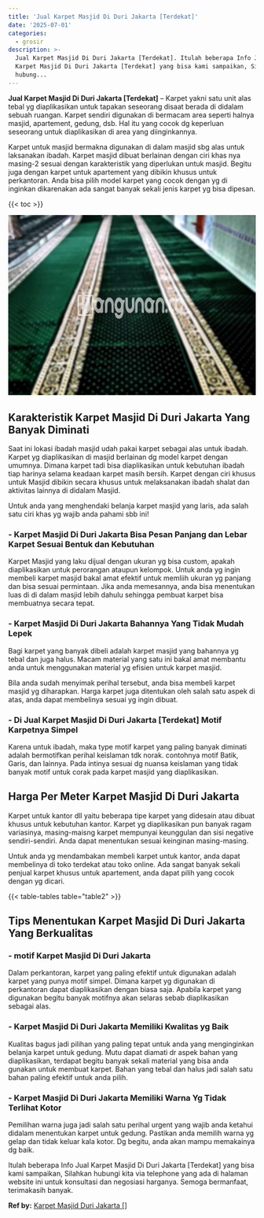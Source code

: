 ```yaml
---
title: 'Jual Karpet Masjid Di Duri Jakarta [Terdekat]'
date: '2025-07-01'
categories:
  - grosir
description: >-
  Jual Karpet Masjid Di Duri Jakarta [Terdekat]. Itulah beberapa Info Jual
  Karpet Masjid Di Duri Jakarta [Terdekat] yang bisa kami sampaikan, Silahkan
  hubung...
---
```


**Jual Karpet Masjid Di Duri Jakarta \[Terdekat\]** – Karpet yakni satu unit alas tebal yg diaplikasikan untuk tapakan seseorang disaat berada di didalam sebuah ruangan. Karpet sendiri digunakan di bermacam area seperti halnya masjid, apartement, gedung, dsb. Hal itu yang cocok dg keperluan seseorang untuk diaplikasikan di area yang diinginkannya.

Karpet untuk masjid bermakna digunakan di dalam masjid sbg alas untuk laksanakan ibadah. Karpet masjid dibuat berlainan dengan ciri khas nya masing-2 sesuai dengan karakteristik yang diperlukan untuk masjid. Begitu juga dengan karpet untuk apartement yang dibikin khusus untuk perkantoran. Anda bisa pilih model karpet yang cocok dengan yg di inginkan dikarenakan ada sangat banyak sekali jenis karpet yg bisa dipesan.

{{< toc >}}

![Jual Karpet Masjid Di Duri Jakarta [Terdekat]](/images/grosir-karpet-murah-54.png)

## Karakteristik Karpet Masjid Di Duri Jakarta Yang Banyak Diminati

Saat ini lokasi ibadah masjid udah pakai karpet sebagai alas untuk ibadah. Karpet yg diaplikasikan di masjid berlainan dg model karpet dengan umumnya. Dimana karpet tadi bisa diaplikasikan untuk kebutuhan ibadah tiap harinya selama keadaan karpet masih bersih. Karpet dengan ciri khusus untuk Masjid dibikin secara khusus untuk melaksanakan ibadah shalat dan aktivitas lainnya di didalam Masjid.

Untuk anda yang menghendaki belanja karpet masjid yang laris, ada salah satu ciri khas yg wajib anda pahami sbb ini!

### \- Karpet Masjid Di Duri Jakarta Bisa Pesan Panjang dan Lebar Karpet Sesuai Bentuk dan Kebutuhan

Karpet Masjid yang laku dijual dengan ukuran yg bisa custom, apakah diaplikasikan untuk perorangan ataupun kelompok. Untuk anda yg ingin membeli karpet masjid bakal amat efektif untuk memliih ukuran yg panjang dan bisa sesuai permintaan. Jika anda memesannya, anda bisa menentukan luas di di dalam masjid lebih dahulu sehingga pembuat karpet bisa membuatnya secara tepat.

### \- Karpet Masjid Di Duri Jakarta Bahannya Yang Tidak Mudah Lepek

Bagi karpet yang banyak dibeli adalah karpet masjid yang bahannya yg tebal dan juga halus. Macam material yang satu ini bakal amat membantu anda untuk menggunakan material yg efisien untuk karpet masjid.

Bila anda sudah menyimak perihal tersebut, anda bisa membeli karpet masjid yg diharapkan. Harga karpet juga ditentukan oleh salah satu aspek di atas, anda dapat membelinya sesuai yg ingin dibuat.

### \- Di Jual Karpet Masjid Di Duri Jakarta \[Terdekat\] Motif Karpetnya Simpel

Karena untuk ibadah, maka type motif karpet yang paling banyak diminati adalah bermotifkan perihal keislaman tdk norak. contohnya motif Batik, Garis, dan lainnya. Pada intinya sesuai dg nuansa keislaman yang tidak banyak motif untuk corak pada karpet masjid yang diaplikasikan.

## Harga Per Meter Karpet Masjid Di Duri Jakarta

Karpet untuk kantor dll yaitu beberapa tipe karpet yang didesain atau dibuat khusus untuk kebutuhan kantor. Karpet yg diaplikasikan pun banyak ragam variasinya, masing-maisng karpet mempunyai keunggulan dan sisi negative sendiri-sendiri. Anda dapat menentukan sesuai keinginan masing-masing.

Untuk anda yg mendambakan membeli karpet untuk kantor, anda dapat membelinya di toko terdekat atau toko online. Ada sangat banyak sekali penjual karpet khusus untuk apartement, anda dapat pilih yang cocok dengan yg dicari.

{{< table-tables table="table2" >}}

## Tips Menentukan Karpet Masjid Di Duri Jakarta Yang Berkualitas

### \- motif Karpet Masjid Di Duri Jakarta

Dalam perkantoran, karpet yang paling efektif untuk digunakan adalah karpet yang punya motif simpel. Dimana karpet yg digunakan di perkantoran dapat diaplikasikan dengan biasa saja. Apabila karpet yang digunakan begitu banyak motifnya akan selaras sebab diaplikasikan sebagai alas.

### \- Karpet Masjid Di Duri Jakarta Memiliki Kwalitas yg Baik

Kualitas bagus jadi pilihan yang paling tepat untuk anda yang menginginkan belanja karpet untuk gedung. Mutu dapat diamati dr aspek bahan yang diaplikasikan, terdapat begitu banyak sekali material yang bisa anda gunakan untuk membuat karpet. Bahan yang tebal dan halus jadi salah satu bahan paling efektif untuk anda pilih.

### \- Karpet Masjid Di Duri Jakarta Memiliki Warna Yg Tidak Terlihat Kotor

Pemilihan warna juga jadi salah satu perihal urgent yang wajib anda ketahui didalam menentukan karpet untuk gedung. Pastikan anda memilih warna yg gelap dan tidak keluar kala kotor. Dg begitu, anda akan mampu memakainya dg baik.

Itulah beberapa Info Jual Karpet Masjid Di Duri Jakarta \[Terdekat\] yang bisa kami sampaikan, Silahkan hubungi kita via telephone yang ada di halaman website ini untuk konsultasi dan negosiasi harganya. Semoga bermanfaat, terimakasih banyak.

**Ref by:**  [Karpet Masjid Duri Jakarta []](https://id.wikipedia.org/wiki/Karpet)
